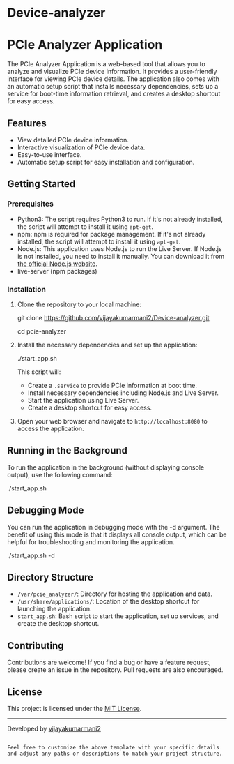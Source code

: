 # Device-analyzer

# PCIe Analyzer Application

The PCIe Analyzer Application is a web-based tool that allows you to analyze and visualize PCIe device information. It provides a user-friendly interface for viewing PCIe device details. The application also comes with an automatic setup script that installs necessary dependencies, sets up a service for boot-time information retrieval, and creates a desktop shortcut for easy access.

## Features

- View detailed PCIe device information.
- Interactive visualization of PCIe device data.
- Easy-to-use interface.
- Automatic setup script for easy installation and configuration.

## Getting Started

### Prerequisites

- Python3: The script requires Python3 to run. If it's not already installed, the script will attempt to install it using `apt-get`.
- npm: npm is required for package management. If it's not already installed, the script will attempt to install it using `apt-get`.
- Node.js: This application uses Node.js to run the Live Server. If Node.js is not installed, you need to install it manually. You can download it from [the official Node.js website](https://nodejs.org/).
- live-server (npm packages)
  
### Installation

1. Clone the repository to your local machine:

   
   git clone https://github.com/vijayakumarmani2/Device-analyzer.git
   
   cd pcie-analyzer
   

3. Install the necessary dependencies and set up the application:

   ./start_app.sh
   

   This script will:
   - Create a `.service` to provide PCIe information at boot time.
   - Install necessary dependencies including Node.js and Live Server.
   - Start the application using Live Server.
   - Create a desktop shortcut for easy access.

4. Open your web browser and navigate to `http://localhost:8080` to access the application.

## Running in the Background

To run the application in the background (without displaying console output), use the following command:

./start_app.sh

## Debugging Mode

You can run the application in debugging mode with the -d argument. The benefit of using this mode is that it displays all console output, which can be helpful for troubleshooting and monitoring the application.

./start_app.sh -d

## Directory Structure

- `/var/pcie_analyzer/`: Directory for hosting the application and data.
- `/usr/share/applications/`: Location of the desktop shortcut for launching the application.
- `start_app.sh`: Bash script to start the application, set up services, and create the desktop shortcut.

## Contributing

Contributions are welcome! If you find a bug or have a feature request, please create an issue in the repository. Pull requests are also encouraged.

## License

This project is licensed under the [MIT License](LICENSE).

---

Developed by [vijayakumarmani2](https://github.com/your-username)
```

Feel free to customize the above template with your specific details and adjust any paths or descriptions to match your project structure.
